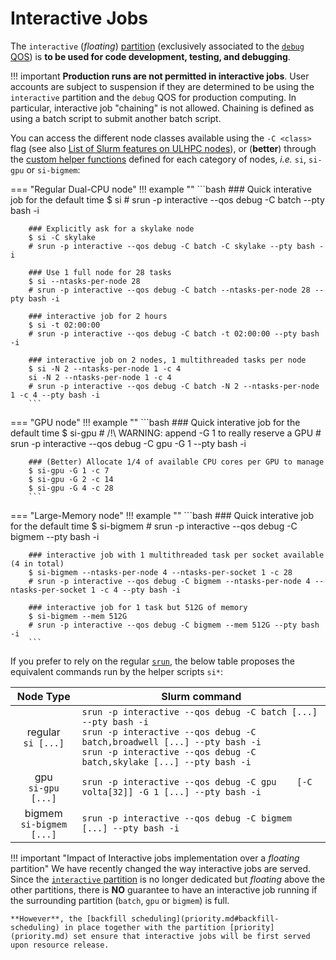 # Interactive Jobs

The `interactive` (_floating_) [partition](../slurm/partitions.md) (exclusively associated to the [`debug` QOS](../slurm/qos.md)) is **to be used for code development, testing, and debugging**.

!!! important
    **Production runs are not permitted in interactive jobs**.
    User accounts are subject to suspension if they are determined to be using the `interactive` partition and the `debug` QOS for production computing. In particular, interactive job "chaining" is not allowed.
    Chaining is defined as using a batch script to submit another batch script.

You can access the different node classes available using the `-C <class>` flag (see also [List of Slurm features on ULHPC nodes](../slurm/index.md#hw-characteristics-and-slurm-features-of-ulhpc-nodes)), or (__better__) through the [custom helper functions](https://github.com/ULHPC/tools/blob/master/slurm/profile.d/slurm.sh) defined for each category of nodes, _i.e._ `si`, `si-gpu` or `si-bigmem`:

=== "Regular Dual-CPU node"
    !!! example ""
        ```bash
        ### Quick interative job for the default time
        $ si
        # srun -p interactive --qos debug -C batch  --pty bash -i

        ### Explicitly ask for a skylake node
        $ si -C skylake
        # srun -p interactive --qos debug -C batch -C skylake --pty bash -i

        ### Use 1 full node for 28 tasks
        $ si --ntasks-per-node 28
        # srun -p interactive --qos debug -C batch --ntasks-per-node 28 --pty bash -i

        ### interactive job for 2 hours
        $ si -t 02:00:00
        # srun -p interactive --qos debug -C batch -t 02:00:00 --pty bash -i

        ### interactive job on 2 nodes, 1 multithreaded tasks per node
        $ si -N 2 --ntasks-per-node 1 -c 4
        si -N 2 --ntasks-per-node 1 -c 4
        # srun -p interactive --qos debug -C batch -N 2 --ntasks-per-node 1 -c 4 --pty bash -i
        ```

=== "GPU node"
    !!! example ""
        ```bash
        ### Quick interative job for the default time
        $ si-gpu
        # /!\ WARNING: append -G 1 to really reserve a GPU
        # srun -p interactive --qos debug -C gpu  -G 1 --pty bash -i

        ### (Better) Allocate 1/4 of available CPU cores per GPU to manage
        $ si-gpu -G 1 -c 7
        $ si-gpu -G 2 -c 14
        $ si-gpu -G 4 -c 28
        ```

=== "Large-Memory node"
    !!! example ""
        ```bash
        ### Quick interative job for the default time
        $ si-bigmem
        # srun -p interactive --qos debug -C bigmem  --pty bash -i

        ### interactive job with 1 multithreaded task per socket available (4 in total)
        $ si-bigmem --ntasks-per-node 4 --ntasks-per-socket 1 -c 28
        # srun -p interactive --qos debug -C bigmem --ntasks-per-node 4 --ntasks-per-socket 1 -c 4 --pty bash -i

        ### interactive job for 1 task but 512G of memory
        $ si-bigmem --mem 512G
        # srun -p interactive --qos debug -C bigmem --mem 512G --pty bash -i
        ```

If you prefer to rely on the regular [`srun`](https://slurm.schedmd.com/srun.html), the below table proposes the equivalent commands run by the helper scripts `si*`:

| Node Type                    | Slurm command                                                                         |
|:----------------------------:|---------------------------------------------------------------------------------------|
| regular<br/>`si [...]`       | `srun -p interactive --qos debug -C batch [...] --pty bash -i`<br/>`srun -p interactive --qos debug -C batch,broadwell [...] --pty bash -i`<br/>`srun -p interactive --qos debug -C batch,skylake [...] --pty bash -i` |
| gpu<br/>`si-gpu [...]`       | `srun -p interactive --qos debug -C gpu    [-C volta[32]] -G 1 [...] --pty bash -i`      |
| bigmem<br/>`si-bigmem [...]` | `srun -p interactive --qos debug -C bigmem [...] --pty bash -i`                          |


!!! important "Impact of Interactive jobs implementation over a _floating_ partition"
    We have recently changed the way interactive jobs are served.
    Since the [`interactive` partition](../slurm/partitions.md) is no longer dedicated but _floating_ above the other partitions, there is **NO** guarantee to have an interactive job running if the surrounding partition (`batch`, `gpu` or `bigmem`) is full.

    **However**, the [backfill scheduling](priority.md#backfill-scheduling) in place together with the partition [priority](priority.md) set ensure that interactive jobs will be first served upon resource release.

